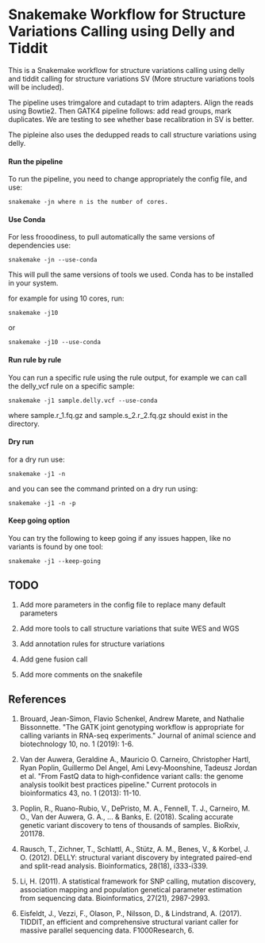 Snakemake Workflow for Structure Variations Calling using Delly and Tiddit 
=======================================================================================================================


This is a Snakemake workflow for structure variations calling using delly and tiddit calling for structure variations SV (More structure variations tools will be included). 

The pipeline uses trimgalore and cutadapt to trim adapters. Align the reads using Bowtie2. 
Then GATK4 pipeline follows: add read groups, mark duplicates. We are testing to see whether base recalibration in SV is better. 

The pipleine also uses the dedupped reads to call structure variations using delly. 

#### Run the pipeline 

To run the pipeline, you need to change appropriately the config file, and use:

    snakemake -jn where n is the number of cores. 

#### Use Conda 

For less frooodiness, to pull automatically the same versions of dependencies use: 

    snakemake -jn --use-conda 

This will pull the same versions of tools we used. Conda has to be installed in your system. 


for example for using 10 cores, run:
    
    snakemake -j10

or
 
    snakemake -j10 --use-conda 

#### Run rule by rule 

You can run a specific rule using the rule output, for example we can call the delly_vcf rule on a specific sample: 
 
    snakemake -j1 sample.delly.vcf --use-conda  

where sample.r_1.fq.gz and sample.s_2.r_2.fq.gz should exist in the directory. 


#### Dry run 

for a dry run use: 

    snakemake -j1 -n 

and you can see the command printed on a dry run using: 

    snakemake -j1 -n -p 

#### Keep going option 


You can try the following to keep going if any issues happen, like no variants is found by one tool: 
    
    snakemake -j1 --keep-going 


## TODO 

1. Add more parameters in the config file to replace many default parameters 

2. Add more tools to call structure variations that suite WES and WGS 

3. Add annotation rules for structure variations 

4. Add gene fusion call 

5. Add more comments on the snakefile

## References

1. Brouard, Jean-Simon, Flavio Schenkel, Andrew Marete, and Nathalie Bissonnette. "The GATK joint genotyping workflow is appropriate for calling variants in RNA-seq experiments." Journal of animal science and biotechnology 10, no. 1 (2019): 1-6.

2. Van der Auwera, Geraldine A., Mauricio O. Carneiro, Christopher Hartl, Ryan Poplin, Guillermo Del Angel, Ami Levy‐Moonshine, Tadeusz Jordan et al. "From FastQ data to high‐confidence variant calls: the genome analysis toolkit best practices pipeline." Current protocols in bioinformatics 43, no. 1 (2013): 11-10.

3. Poplin, R., Ruano-Rubio, V., DePristo, M. A., Fennell, T. J., Carneiro, M. O., Van der Auwera, G. A., ... & Banks, E. (2018). Scaling accurate genetic variant discovery to tens of thousands of samples. BioRxiv, 201178.

4. Rausch, T., Zichner, T., Schlattl, A., Stütz, A. M., Benes, V., & Korbel, J. O. (2012). DELLY: structural variant discovery by integrated paired-end and split-read analysis. Bioinformatics, 28(18), i333-i339.

5. Li, H. (2011). A statistical framework for SNP calling, mutation discovery, association mapping and population genetical parameter estimation from sequencing data. Bioinformatics, 27(21), 2987-2993.

6. Eisfeldt, J., Vezzi, F., Olason, P., Nilsson, D., & Lindstrand, A. (2017). TIDDIT, an efficient and comprehensive structural variant caller for massive parallel sequencing data. F1000Research, 6.

